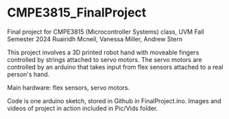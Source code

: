 # CMPE3815_FinalProject

Final project for CMPE3815 (Microcontroller Systems) class, UVM Fall Semester 2024
Ruairidh Mcneil, Vanessa Miller, Andrew Stern

This project involves a 3D printed robot hand with moveable fingers controlled by strings attached to servo motors.
The servo motors are controlled by an arduino that takes input from flex sensors attached to a real person's hand.

Main hardware: flex sensors, servo motors.

Code is one arduino sketch, stored in Github in FinalProject.ino. 
Images and videos of project in action included in Pic/Vids folder.
